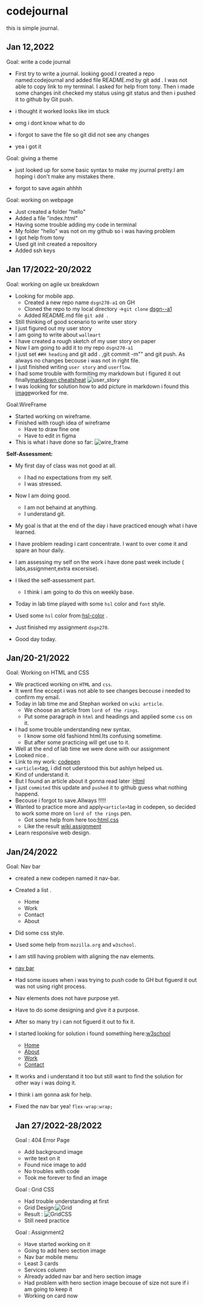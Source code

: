 # codejournal
this is simple journal.

## Jan 12,2022
Goal: write a code journal
* First try to write a journal. looking good.I created a repo named:codejournal and added file README.md by git add . I was not able to copy link to my terminal. I asked for help from tony. Then i made some changes init checked my status  using git status and then i pushed it to github by Git push.

* i thought it worked looks like im stuck
* omg i dont know what to do
* i forgot to save the file so git did not see any changes
* yea i got it

Goal: giving a theme 
* just looked up for some basic syntax to make my journal pretty.I am hoping i don't make any mistakes there.

* forgot to save again ahhhh

Goal: working on webpage

* Just created a folder "hello"
* Added a file "index.html"
* Having some trouble adding my code in terminal
* My folder "hello" was not on my github so i was having problem
* I got help from tony
* Used git init created a repository
* Added ssh keys
## Jan 17/2022-20/2022
Goal: working on agile ux breakdown

* Looking for mobile app.
   * Created a new repo name `dsgn270-a1` on GH
   * Cloned the repo to my local directory ->`git clone` [dsgn--a1](https://github.com/maryambkhan/dsgn270-a1.git)
   * Added README.md file `git add .`
* Still thinking of good scenario to write user story
* I just figured out my user story
* I am going to write about `wallmart`
* I have created a rough sketch of my user story on paper
* Now I am going to add it to my repo `dsgn270-a1` 
* I just set `##H heading` and git add . ,git commit -m"" and git push. As always no changes becouse i was not in right file.
*  I just finished writing `user story` and `userflow`.
* I had some trouble with formiting my markdown but i figured it out finally[markdown cheatsheat](https://github.com/adam-p/markdown-here/wiki/Markdown-Cheatsheet#lists )
![user_story](images/dsgn.png)
* I was looking for solution how to add picture in markdown
i found this [image](https://stackoverflow.com/questions/41604263/how-do-i-display-local-image-in-markdown )worked for me.

Goal:WireFrame

* Started working on wireframe.
* Finished with rough idea of wireframe 
    * Have to draw fine one
    * Have to edit in figma 
* This is what i have done so far: ![wire_frame](images/wireframe.png)



**Self-Assessment:**

*  My first day of class was not good at all.
     * I had no expectations from my self.
     * I was stressed.
*  Now I am doing good. 
     * I am not behaind at anything.  
     * I understand git.
*  My goal is that at the end of the day i have practiced enough what i have learned.
*  I have problem reading i cant concentrate. I want to over come it and spare an hour daily.
*  I am assessing my self on the work i have done past week include ( labs,assignment,extra excersise).
*  I liked the self-assessment part.
     * I think i am going to do this on weekly base.

*  Today in lab time played with some `hsl` color and `font` style.
*  Used some `hsl` color from:[hsl-color](https://coolors.co) .
* Just finished my assignment `dsgn270`.
* Good day today.

## **Jan/20-21/2022**

Goal: Working on HTML and CSS

* We practiced working on `HTML` and `css`.
* It went fine eccept i was not able to see changes becouse i needed to confirm my email.
* Today in lab time  me and Stephan worked on `wiki article`.
   * We choose an article from `lord of the rings`.
   * Put some paragraph in `html` and headings and applied some `css` on it.
* I had some trouble understanding new syntax.
   * I know some old fashiond html.Its confusing sometime.
  *  But after some practicing will get use to it.
* Well at the end of lab time we were done with our assignment 
* Looked nice .
* Link to my work: [codepen](https://codepen.io/maryambkhan/pen/zYEVoOE)
* `<article>`tag, i did not uderstood this but ashlyn helped us.
* Kind of understand it. 
* But I found an article about it gonna read later :[Html](https://developer.mozilla.org/en-US/docs/Web/HTML/Element/article)
* I just `commited` this update and `pushed` it to github guess what nothing happend.
* Becouse i forgot to save.Allways !!!!!
* Wanted to practice more and apply`<article>`tag in codepen, so decided to work some more on `lord of the rings` pen.
  * Got some help from here too:[html,css](https://www.w3schools.com/tags/tag_article.asp)
  * Like the result
   [wiki assignment](https://codepen.io/maryambkhan/full/zYEVoOE)
* Learn responsive web design.

 ## Jan/24/2022
 Goal: Nav bar
* created a new codepen named it nav-bar.
* Created a list .
   <nav>
    <ul class="nav-link">
        <li>Home</li>
        <li>Work</li>
        <li >Contact</li>
        <li>About</li>
    </ul>
   </nav>
*  Did some css style.
*  Used some help from `mozilla.org` and `w3school`.
*  I am still having problem with aligning the nav elements.
*  [nav bar](https://codepen.io/maryambkhan/pen/VwMoxZK?editors=0110)
*  Had some issues when i was trying to push code to GH but figuerd it out was not 
   using right process.
*  Nav elements does not have purpose yet.
*  Have to do some designing and give it a purpose.
*  After so many try i can not figuerd it out to fix it.
*  I started looking for solution i found something here:[w3school](https://www.w3schools.com)
   <nav>
     <ul>
      <li><a href="#">Home</a></li>
      <li><a href="#">About</a></li>
      <li><a href="#">Work</a></li>
      <li><a href="#">Contact</a></li>
     </ul>
   </nav>
*  It works and i understand it too but still want to find the solution for other way i was doing it.
*  I think i am gonna ask for help.
*  Fixed the nav bar yea!
    `flex-wrap:wrap;`

    ## Jan 27/2022-28/2022

    Goal : 404 Error Page
    
    * Add background image
    * write text on it
    * Found nice image to add
    * No troubles with code
    * Took me forever to find  an image

    Goal : Grid CSS

    * Had trouble understanding at first
    * Grid Design:![Grid](images/grid.png)
    * Result : ![GridCSS](images/gridcss.png)
    * Still need practice

    Goal : Assignment2

    * Have started working on it
    * Going to add hero section image
    * Nav bar mobile menu
    * Least 3 cards
    * Services column
    * Already added nav bar and hero section image
    * Had problem with hero section image becouse of size not sure if i am going to keep it 
    * Working on card now
     
 

    

    
    












